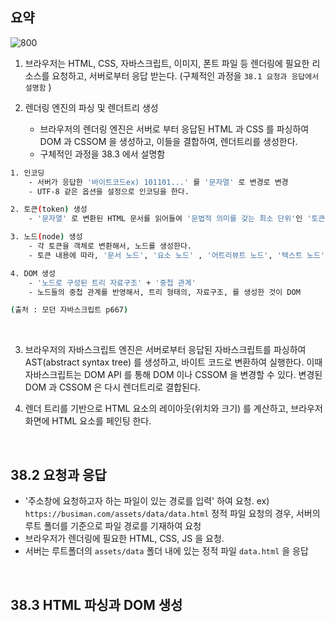 
## 요약

![800](https://i.imgur.com/z7iyg0S.png)



1. 브라우저는 HTML, CSS, 자바스크립트, 이미지, 폰트 파일 등 렌더링에 필요한 리소스를 요청하고, 서버로부터 응답 받는다.  (구체적인 과정을 `38.1 요청과 응답에서 설명함` )


2. 렌더링 엔진의 파싱 및 렌더트리 생성 
	- 브라우저의 렌더링 엔진은 서버로 부터 응답된 HTML 과 CSS 를 파싱하여 DOM 과 CSSOM 을 생성하고, 이들을 결합하여, 렌더트리를 생성한다. 
	- 구체적인 과정을 38.3 에서 설명함 

``` bash
1. 인코딩 
	- 서버가 응답한 '바이트코드ex) 101101...' 를 '문자열' 로 변경로 변경
	- UTF-8 같은 옵션을 설정으로 인코딩을 한다. 

2. 토큰(token) 생성
	- '문자열' 로 변환된 HTML 문서를 읽어들여 '문법적 의미를 갖는 최소 단위'인 '토큰(token)' 으로 분해 

3. 노드(node) 생성
	- 각 토큰을 객체로 변환해서, 노드를 생성한다. 
	- 토큰 내용에 따라, '문서 노드', '요소 노드' , '어트리뷰트 노드', '텍스트 노드' 로 나뉨. 

4. DOM 생성 
	- '노드로 구성된 트리 자료구조' + '중첩 관계'
	- 노드들의 중첩 관계를 반영해서, 트리 형태의, 자료구조, 를 생성한 것이 DOM 

(출처 : 모던 자바스크립트 p667)

```

<br>

3. 브라우저의 자바스크립트 엔진은 서버로부터 응답된 자바스크립트를 파싱하여 AST(abstract syntax tree) 를 생성하고, 바이트 코드로 변환하여 실행한다. 이때 자바스크립트는 DOM API 를 통해 DOM 이나 CSSOM 을 변경할 수 있다. 변경된 DOM 과 CSSOM 은 다시 렌더트리로 결합된다. 


4. 렌더 트리를 기반으로  HTML 요소의 레이아웃(위치와 크기) 를 계산하고, 브라우저 화면에 HTML 요소를 페인팅 한다. 


<br>

## 38.2 요청과 응답 

- '주소창에 요청하고자 하는 파일이 있는 경로를 입력' 하여 요청. ex) `https://busiman.com/assets/data/data.html` 정적 파일 요청의 경우, 서버의 루트 폴더를 기준으로 파일 경로를 기재하여 요청
- 브라우저가 렌더링에 필요한 HTML, CSS, JS 을 요청. 
- 서버는 루트폴더의 `assets/data` 폴더 내에 있는 정적 파일 `data.html` 을 응답


<br>

## 38.3 HTML 파싱과 DOM 생성 


